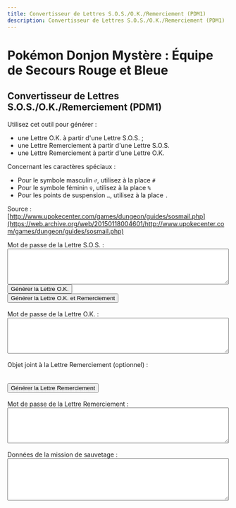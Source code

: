 ```yaml
---
title: Convertisseur de Lettres S.O.S./O.K./Remerciement (PDM1)
description: Convertisseur de Lettres S.O.S./O.K./Remerciement (PDM1)
---
```

# Pokémon Donjon Mystère : Équipe de Secours Rouge et Bleue
## Convertisseur de Lettres S.O.S./O.K./Remerciement (PDM1)
Utilisez cet outil pour générer :
- une Lettre O.K. à partir d'une Lettre S.O.S. ;
- une Lettre Remerciement à partir d'une Lettre S.O.S.
- une Lettre Remerciement à partir d'une Lettre O.K.

Concernant les caractères spéciaux :
- Pour le symbole masculin `♂`, utilisez à la place `#`
- Pour le symbole féminin `♀`, utilisez à la place `%`
- Pour les points de suspension `…`, utilisez à la place `.`

Source : [http://www.upokecenter.com/games/dungeon/guides/sosmail.php](https://web.archive.org/web/20150118004601/http://www.upokecenter.com/games/dungeon/guides/sosmail.php)

<script src="/assets/js/tools/PMD1/items-fr.js" type="text/javascript">
</script>
<script src="/assets/js/tools/PMD1/pokemon-fr.js" type="text/javascript">
</script>
<script type="text/javascript">
  let PasswordTooShort="Le mot de passe est incorrect car il contient moins de cinquante-quatre caractères. Ressaisissez-le tel qu'il apparaît dans le jeu puis réessayez."
  let NoPassword="Aucun mot de passe n'a été entré."
  let InvalidPasswordLong="Le mot de passe est incorrect. Ressaisissez-le puis réessayez."
  let NotSOSMail="Le mot de passe saisi n'est pas celui d'une Lettre S.O.S."
  let NotAOKMail="Le mot de passe saisi n'est pas celui d'une Lettre O.K."
  let SOSMailEnteredInAOK="Le mot de passe saisi semble être celui d'une Lettre S.O.S. et non d'une Lettre O.K. Voulez-vous générer une Lettre O.K. à partir de ce mot de passe ? Si oui, sélectionnez OK."
  let AOKMailEnteredInSOS="Le mot de passe saisi semble être celui d'une Lettre O.K. et non d'une Lettre S.O.S. Voulez-vous générer une Lettre Remeciement à partir de ce mot de passe ? Si oui, sélectionnez OK."
  let BasementFloor="E. -XX"
  let AboveGroundFloor="E. XX"
  let InvalidPassword="Le mot de passe est incorrect."
  let DifficultyLine="Difficulté :"
  let IDLine="ID :"
  let PlaceLine="Lieu :"
  let ClientLine="Client :"
  let RescueChancesLine="Possibilités de sauvetage restantes :"
</script>
<script src="/assets/js/tools/PMD1/sosmail.js" type="text/javascript">
</script>
<script src="/assets/js/tools/PMD1/diff.js" type="text/javascript">
</script>
<script type="text/javascript">
  //<![CDATA[

  let AboveGround=[
    0,0,1,1,0,1,1,1,0,1,1,1,1,1,1,0,0,1,1,0,0,0,
    1,0,0,0,0,0,0,1,0,1,0,1,1,1,0,1,0,0,0,0,0,0,
    0,0,0,0,0,0,0,0,0,1,0,0,0,0,1,0,1,0,1,0
  ]
  function IsAboveGround(d){
    if(d>=AboveGround.length)return 1
    return AboveGround[d]
  }
  function showitems(name){
    document.write("<select id=\""+name+"\">");
    for(let i=0;i<items.length;i++){
      document.write("<option value=\"\">"+items[i]+" ["+i.toString(16)+"]</option>");
    }
    document.write("</select>");
  }
  function showpokemon(name){
    document.write("<select id=\""+name+"\">");
    for(let i=0;i<pokemon.length;i++){
      document.write("<option value=\"\">"+pokemon[i]+"</option>");
    }
    document.write("</select>");
  }
  let debug=0
  function entrytopass(x){
    x=x.replace(/[\n\s\r\'\"]/g,"")
      .replace(/[\u2642]/g,"#")
      .replace(/[\u2640]/g,"%")
      .replace(/[\{\(\[]m([a\u00e2]le?)?[\)\]\}]/gi,"#")
      .replace(/[\{\(\[]f(em(ale|elle)?)?[\)\]\}]/gi,"%")
      .replace(/[\{\(\[]w(eib(l(ich)?)?)?[\)\]\}]/gi,"%")
      .replace(/[\{\(\[]m(acho)?[\)\]\}]/gi,"#")
      .replace(/[\{\(\[]h(em(bra)?)?[\)\]\}]/gi,"%")
      .replace(/[\{\(\[]m[a\u00e4\u00c4]nn(l(ich)?)?[\)\]\}]/gi,"#")
      .replace(/[\{\(\[]\.\.?\.?[\)\]\}]/g,".")
      .replace(/[\{\(\[][\u2026][\)\]\}]/g,".")
      .replace(/[\u2026]/g,".")
      .toUpperCase()
    testx=x.replace(/\.\.\./g,".")
    if(testx.length==54)
      x=testx
      return x
  }
  function formatpass(x){
    x=entrytopass(x)
    return x.substr(0,5)+" "
      +x.substr(5,8)+" "
      +x.substr(13,5)+"\r\n"
      +x.substr(18,5)+" "
      +x.substr(23,8)+" "
      +x.substr(31,5)+"\r\n"
      +x.substr(36,5)+" "
      +x.substr(41,8)+" "
      +x.substr(49,5)+"\r\n"
  }
  let baditems="EDEEEFB1E924D8D2B0DC323334C2ECF0"
  function option(x){
    return parseInt(x.value)
  }
  function isbaditem(x){
    if(x>=0xF0)return 0
    for(let i=0;i<baditems.length/2;i++){
      if(x==c2c(baditems,i))
        return 1
        }
    return 0
  }
  function showrewards(name){
    document.write("<select id=\""+name+"\">");
    for(let i=0;i<items.length;i++){
      if(!isbaditem(i)){
        document.write("<option value=\""+i+"\">"+items[i]
                       //      +" ["+i.toString(16)+"]"
                       +"</option>");
      }
    }
    document.write("</select>");
  }
  function decodemission(pass){
    let diffstring="EDCBAS*"
    let client=pass[12]|(pass[13]<<8)
    let clientname=""
    for(let i=0;i<10;i++){
      if(pass[20+i]==0)break
      clientname+=String.fromCharCode(pass[20+i])
        }
    let clientstr=ClientLine+" "+clientname+" ("+pokemon[client]+")"
    let placestr=PlaceLine+" "+dungeons[pass[4]]+" "
    if(IsAboveGround(pass[4]))
      placestr+=AboveGroundFloor.replace("XX",pass[5])
      else
        placestr+=BasementFloor.replace("XX",pass[5])
        let id=pass[16]|(pass[17]<<8)
        let idstr=IDLine+" "+(id%10000)+"\r\n"
        +RescueChancesLine+" "+pass[44]+"\r\n"
        +DifficultyLine+" "+diffstring.charAt(GetDifficulty(0,pass[4],pass[5]))
        return clientstr+"\r\n"+placestr+"\r\n"+idstr+"\r\n"
  }
  function genmailex(mail,flags,mailtype){
    let pass=[]
    let x=entrytopass(mail)
    if(x.length==0){
      alert(NoPassword)
      return 0
    }
    if(x.length<54){
      alert(PasswordTooShort)
      return 0
    }
    if(!convertpass(x,pass)){
      alert(InvalidPasswordLong)
      return 0
    }
    else if(pass[0]!=mailtype) {
      if(mailtype==1){
        if(pass[0]==4){
          if(confirm(AOKMailEnteredInSOS)){
            flags=2;
            document.getElementById("aok").value=formatpass(x);
          }
          else {
            return 0;
          }
        }
        else {
          alert(NotSOSMail)
          return 0
        }
      }
      else if(mailtype==4){
        if(pass[0]==1){
          if(confirm(SOSMailEnteredInAOK)){
            flags=1;
            document.getElementById("sos").value=formatpass(x);
          }
          else {
            return 0;
          }
        }
        else {
          alert(NotAOKMail)
          return 0
        }
      }
    }
    document.getElementById("mission").value=decodemission(pass)
    if(flags&1){
      pass[0]=4//A-OK mail ID
      pass[40]=pass[36]
      pass[41]=pass[37]
      pass[42]=pass[38]
      pass[43]=pass[39]
      pass[44]=pass[44]-1//rescue chances left
      //works even if line below is commented out
      document.getElementById("aok").value=formatpass(datatopass(pass))
    }
    if(flags&2){
      let itemidx=option(document.getElementById("item"))
      pass[0]=5//Thank-You mail ID
      if(itemidx){
        pass[33]=1
        pass[34]=itemidx&0xFF
        pass[35]=(itemidx>>8)&0xFF
      }
      document.getElementById("ty").value=formatpass(datatopass(pass))
    }
    return 1
  }
  function genaok(){
    if(genmailex(document.getElementById("sos").value,1,1)){
      document.getElementById("sos").value=formatpass(document.getElementById("sos").value)
    }
  }
  function genaokty(){
    if(genmailex(document.getElementById("sos").value,3,1)){
      document.getElementById("sos").value=formatpass(document.getElementById("sos").value)
    }
  }
  function genty(){
    if(genmailex(document.getElementById("aok").value,2,4)){
      document.getElementById("aok").value=formatpass(document.getElementById("aok").value)
    }
  }
  function decsos(){
    let x=entrytopass(document.getElementById("sos").value)
    let pass=[]
    if(!convertpass(x,pass)){
      alert(InvalidPassword)
    }
    else {
      x=datatopass(pass)
      document.getElementById("sos").value=formatpass(x)
      if(debug){
        document.getElementById("data").value=tostr(pass)
      }
    }
  }
  function encsos(){
    let pass=document.getElementById("data").value.split(",")
    for(let i=0;i<pass.length;i++){
      pass[i]=parseInt(pass[i],16)
    }
    x=datatopass(pass)
    document.getElementById("sos").value=formatpass(x)
    if(debug){
      document.getElementById("data").value=tostr(pass)
    }
  }
  //]]>
</script>

<p>Mot de passe de la Lettre S.O.S. :
    <br>
    <textarea id="sos" cols="60" rows="5"></textarea>
    <br>
    <script type="text/javascript">
        /*
            if(debug){
                document.write(&#039;<input type="button" value="Décoder la Lettre S.O.S." onclick="decsos()"/><br>&#039;)
                document.write(&#039;<textarea id="data" cols="60" rows="5"></textarea><br>&#039;)
                document.write(&#039;<input type="button" value="Encoder la Lettre S.O.S." onclick="encsos()"/><br>&#039;)
            }
        */
    </script>
    <input type="button" value="Générer la Lettre O.K." onclick="genaok()" />
    <br>
    <input type="button" value="Générer la Lettre O.K. et Remerciement" onclick="genaokty()" />
    <br>
    <br>
    Mot de passe de la Lettre O.K. :
    <br>
    <textarea id="aok" cols="60" rows="5"></textarea>
    <br>
    <br>
    Objet joint à la Lettre Remerciement (optionnel) :
    <br>
    <script type="text/javascript">
        showrewards("items")
    </script>
    <br>
    <br>
    <input type="button" value="Générer la Lettre Remerciement" onclick="genty()" />
    <br>
    <br>
    Mot de passe de la Lettre Remerciement :
    <br>
    <textarea id="ty" cols="60" rows="5"></textarea>
    <br>
    <br>
    Données de la mission de sauvetage :
    <br>
    <textarea id="mission" cols="60" rows="6"></textarea>
</p>
